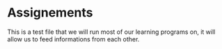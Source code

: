 # Assignements
This is a test file that we will run most of our learning programs on, it will allow us to feed informations from each other.
